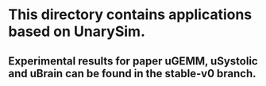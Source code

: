 # This directory contains applications based on UnarySim.

## Experimental results for paper uGEMM, uSystolic and uBrain can be found in the stable-v0 branch.

